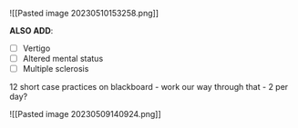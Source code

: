 ![[Pasted image 20230510153258.png]]

**ALSO ADD**:
- [ ] Vertigo
- [ ] Altered mental status
- [ ] Multiple sclerosis

12 short case practices on blackboard - work our way through that - 2 per day?

![[Pasted image 20230509140924.png]]